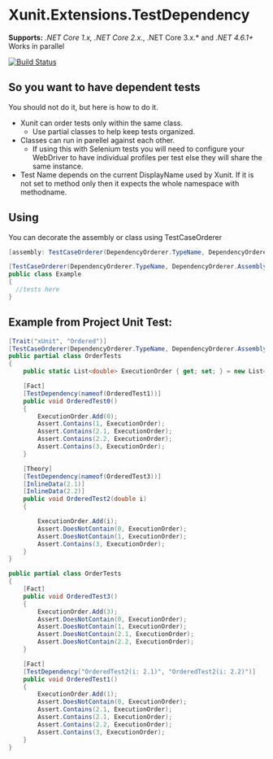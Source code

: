 # Xunit.Extensions.TestDependency
**Supports:** *.NET Core 1.x, .NET Core 2.x.*, .NET Core 3.x.* and *.NET 4.6.1+*
Works in parallel

[![Build Status](https://servus.visualstudio.com/Xunit.Extensions.TestDependency/_apis/build/status/JDCain.Xunit.Extensions.TestDependency?branchName=master&jobName=Job)](https://servus.visualstudio.com/Xunit.Extensions.TestDependency/_build/latest?definitionId=3&branchName=master)
## So you want to have dependent tests
You should not do it, but here is how to do it.

* Xunit can order tests only within the same class. 
  * Use partial classes to help keep tests organized.
* Classes can run in parellel against each other.
  * If using this with Selenium tests you will need to configure your WebDriver to have individual profiles per test else they will share the same instance.
* Test Name depends on the current DisplayName used by Xunit. If it is not set to method only then it expects the whole namespace with methodname.


## Using
You can decorate the assembly or class using TestCaseOrderer
```csharp
[assembly: TestCaseOrderer(DependencyOrderer.TypeName, DependencyOrderer.AssemblyName)]
```
```csharp
[TestCaseOrderer(DependencyOrderer.TypeName, DependencyOrderer.AssemblyName)]
public class Example
{
  //tests here
}
```
## Example from Project Unit Test:

```csharp
[Trait("xUnit", "Ordered")]
[TestCaseOrderer(DependencyOrderer.TypeName, DependencyOrderer.AssemblyName)]
public partial class OrderTests 
{
    public static List<double> ExecutionOrder { get; set; } = new List<double>();

    [Fact]
    [TestDependency(nameof(OrderedTest1))]
    public void OrderedTest0()
    {
        ExecutionOrder.Add(0);
        Assert.Contains(1, ExecutionOrder);
        Assert.Contains(2.1, ExecutionOrder);
        Assert.Contains(2.2, ExecutionOrder);
        Assert.Contains(3, ExecutionOrder);
    }

    [Theory]
    [TestDependency(nameof(OrderedTest3))]
    [InlineData(2.1)]
    [InlineData(2.2)]
    public void OrderedTest2(double i)
    {

        ExecutionOrder.Add(i);
        Assert.DoesNotContain(0, ExecutionOrder);
        Assert.DoesNotContain(1, ExecutionOrder);
        Assert.Contains(3, ExecutionOrder);
    }
}

public partial class OrderTests
{
    [Fact]        
    public void OrderedTest3()
    {
        ExecutionOrder.Add(3);
        Assert.DoesNotContain(0, ExecutionOrder);
        Assert.DoesNotContain(1, ExecutionOrder);
        Assert.DoesNotContain(2.1, ExecutionOrder);
        Assert.DoesNotContain(2.2, ExecutionOrder);
    }

    [Fact]
    [TestDependency("OrderedTest2(i: 2.1)", "OrderedTest2(i: 2.2)")]
    public void OrderedTest1()
    {
        ExecutionOrder.Add(1);
        Assert.DoesNotContain(0, ExecutionOrder);
        Assert.Contains(2.1, ExecutionOrder);
        Assert.Contains(2.1, ExecutionOrder);
        Assert.Contains(2.2, ExecutionOrder);
        Assert.Contains(3, ExecutionOrder);
    }
}
```
